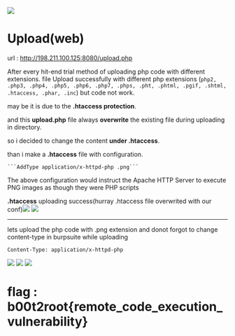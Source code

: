 
![](https://i.imgur.com/nEQGpLG.png)
# Upload(web)

url : http://198.211.100.125:8080/upload.php

After every hit-end trial method of uploading php code with different extensions. file Upload successfully with different php extensions (`php2, .php3, .php4, .php5, .php6, .php7, .phps, .pht, .phtml, .pgif, .shtml, .htaccess, .phar, .inc`) but code not work.


may be it is due to the **.htaccess protection**.

and this **upload.php** file always **overwrite** the existing file during uploading in directory.

so i decided to change the content **under .htaccess**.

than i make a **.htaccess** file with configuration.
    
    ```AddType application/x-httpd-php .png```
    
The above configuration would instruct the Apache HTTP Server to execute PNG images as though they were PHP scripts

**.htaccess** uploading success(hurray .htaccess file overwrited with our conf)![](https://i.imgur.com/uMZ2t4N.png)
![](https://i.imgur.com/d7Xb2qq.png)


----
lets upload the php code with .png extension and donot forgot to change content-type in burpsuite while uploading
 

```Content-Type: application/x-httpd-php```


![](https://i.imgur.com/O8qUA5D.png)
![](https://i.imgur.com/YCCEPmJ.png)
![](https://i.imgur.com/gXWMuCT.png)

# flag : b00t2root{remote_code_execution_vulnerability} 
